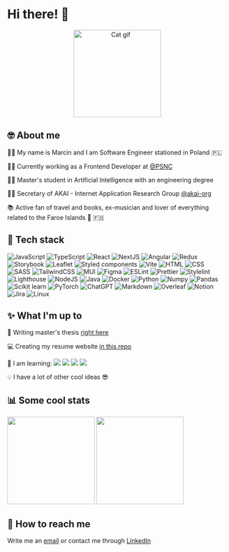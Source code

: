 # Hi there! 👋 

<div align="center">
  <img alt="Cat gif" src="https://media.giphy.com/media/lP8ezu4iNVmZYOZn3j/giphy.gif" height="200px"/>
</div>

## 🤓 About me

👨‍💻 My name is Marcin and I am Software Engineer stationed in Poland 🇵🇱

👨‍💼 Currently working as a Frontend Developer at <a href="https://www.linkedin.com/company/poznan-supercomputing-and-networking-center/mycompany/" target="_blank">@PSNC</a>

👨‍🎓 Master's student in Artificial Intelligence with an engineering degree

👨‍🏫 Secretary of AKAI - Internet Application Research Group <a href="https://github.com/akai-org" target="_blank">@akai-org</a>

📚 Active fan of travel and books, ex-musician and lover of everything related to the Faroe Islands 🐑 🇫🇴

## 🧪 Tech stack

<p>
  <img alt="JavaScript" src="https://img.shields.io/badge/JavaScript-5162ff?style=flat-square&logo=javascript&logoColor=white" />
  <img alt="TypeScript" src="https://img.shields.io/badge/TypeScript-5560f8?style=flat-square&logo=typescript&logoColor=white" />
  <img alt="React" src="https://img.shields.io/badge/React-5a5ef1?style=flat-square&logo=react&logoColor=white" />
  <img alt="NextJS" src="https://img.shields.io/badge/Next%20js-5e5cea?style=flat-square&logo=nextdotjs&logoColor=white" />
  <img alt="Angular" src="https://img.shields.io/badge/Angular-635ae3?style=flat-square&logo=angular&logoColor=white" />
  
  <img alt="Redux" src="https://img.shields.io/badge/Redux-6758dc?style=flat-square&logo=redux&logoColor=white" />
  <img alt="Storybook" src="https://img.shields.io/badge/storybook-6c56d5?style=flat-square&logo=storybook&logoColor=white" />
  <img alt="Leaflet" src="https://img.shields.io/badge/Leaflet-7054ce?style=flat-square&logo=Leaflet&logoColor=white" />
  <img alt="Styled components" src="https://img.shields.io/badge/Styled--components-7552c7?style=flat-square&logo=styled-components&logoColor=white" />
  <img alt="Vite" src="https://img.shields.io/badge/Vite-794fc0?style=flat-square&logo=vite&logoColor=white" />
  
  <img alt="HTML" src="https://img.shields.io/badge/HTML5-7d4db9?style=flat-square&logo=html5&logoColor=white" />
  <img alt="CSS" src="https://img.shields.io/badge/CSS3-824bb2?style=flat-square&logo=css3&logoColor=white" />
  <img alt="SASS" src="https://img.shields.io/badge/Sass-8649ab?style=flat-square&logo=sass&logoColor=white" />
  <img alt="TailwindCSS" src="https://img.shields.io/badge/Tailwind_CSS-8b47a4?style=flat-square&logo=tailwind-css&logoColor=white" />
  <img alt="MUI" src="https://img.shields.io/badge/Material%20UI-8f459d?style=flat-square&logo=mui&logoColor=white" />
  
  <img alt="Figma" src="https://img.shields.io/badge/Figma-944396?style=flat-square&logo=figma&logoColor=white" />
  <img alt="ESLint" src="https://img.shields.io/badge/eslint-984190?style=flat-square&logo=eslint&logoColor=white" />
  <img alt="Prettier" src="https://img.shields.io/badge/prettier-9c3f89?style=flat-square&logo=prettier&logoColor=white" />
  <img alt="Stylelint" src="https://img.shields.io/badge/stylelint-a13d82?style=flat-square&logo=stylelint&logoColor=white" />
  <img alt="Lighthouse" src="https://img.shields.io/badge/Lighthouse-a53b7b?style=flat-square&logo=Lighthouse&logoColor=white" />
  
  <img alt="NodeJS" src="https://img.shields.io/badge/Node%20js-aa3974?style=flat-square&logo=nodedotjs&logoColor=white" />
  <img alt="Java" src="https://img.shields.io/badge/Java-ae376d?style=flat-square&logo=openjdk&logoColor=white" />
  <img alt="Docker" src="https://img.shields.io/badge/Docker-b33566?style=flat-square&logo=docker&logoColor=white" />
  <img alt="Python" src="https://img.shields.io/badge/Python-b7335f?style=flat-square&logo=python&logoColor=white" />
  <img alt="Numpy" src="https://img.shields.io/badge/Numpy-bc3158?style=flat-square&logo=numpy&logoColor=white" />
  
  <img alt="Pandas" src="https://img.shields.io/badge/Pandas-c02e51?style=flat-square&logo=pandas&logoColor=white" />
  <img alt="Scikit learn" src="https://img.shields.io/badge/scikit_learn-c42c4a?style=flat-square&logo=scikit-learn&logoColor=white" />
  <img alt="PyTorch" src="https://img.shields.io/badge/PyTorch-c92a43?style=flat-square&logo=pytorch&logoColor=white" />
  <img alt="ChatGPT" src="https://img.shields.io/badge/ChatGPT-cd283c?style=flat-square&logo=openai&logoColor=white" />
  <img alt="Markdown" src="https://img.shields.io/badge/Markdown-d22635?style=flat-square&logo=markdown&logoColor=white" />
  
  <img alt="Overleaf" src="https://img.shields.io/badge/Overleaf-d6242e?style=flat-square&logo=Overleaf&logoColor=white" />
  <img alt="Notion" src="https://img.shields.io/badge/Notion-db2227?style=flat-square&logo=notion&logoColor=white" />
  <img alt="Jira" src="https://img.shields.io/badge/Jira-df2020?style=flat-square&logo=Jira&logoColor=white" />
  <img alt="Linux" src="https://img.shields.io/badge/Linux-E71818?style=flat-square&logo=linux&logoColor=white" />
</p>

## ✨ What I'm up to

📜 Writing master's thesis <a href="https://github.com/marcol13/milp-electre" target="_blank">right here</a>

💻 Creating my resume website <a href="https://github.com/marcol13/mkrueger.pl" target="_blank">in this repo</a>

<p>
  🏫 I am learning: 
  <img src="https://img.shields.io/badge/Elixir-4B275F?style=flat-square&logo=elixir&logoColor=white" />
  <img src="https://img.shields.io/badge/Phoenix-FD4F00?style=flat-square&logo=phoenixframework&logoColor=fff" />
  <img src="https://img.shields.io/badge/fastapi-109989?style=flat-square&logo=FASTAPI&logoColor=white" />
  <img src="https://img.shields.io/badge/TensorFlow-FF6F00?style=flat-square&logo=TensorFlow&logoColor=white" />
</p>

💡 I have a lot of other cool ideas 😎

## 📊 Some cool stats

<div float="left">
  <p>
    <picture>
    <source
      srcset="https://github-readme-stats.vercel.app/api?username=marcol13&show_icons=true&theme=synthwave"
      media="(prefers-color-scheme: dark)"
    />
    <source
      srcset="https://github-readme-stats.vercel.app/api?username=marcol13&show_icons=true"
      media="(prefers-color-scheme: light), (prefers-color-scheme: no-preference)"
    />
    <img src="https://github-readme-stats.vercel.app/api?username=marcol13&show_icons=true" height="200px"/>
  </picture>
    <picture>
    <source
      srcset="https://github-readme-stats.vercel.app/api/top-langs/?username=marcol13&size_weight=0.2&count_weight=0.8&theme=synthwave&layout=compact"
      media="(prefers-color-scheme: dark)"
    />
    <source
      srcset="https://github-readme-stats.vercel.app/api/top-langs/?username=marcol13&size_weight=0.2&count_weight=0.8&layout=compact"
      media="(prefers-color-scheme: light), (prefers-color-scheme: no-preference)"
    />
    <img src="https://github-readme-stats.vercel.app/api/top-langs/?username=marcol13&size_weight=0.2&count_weight=0.8&layout=compact" height="200px"/>
  </picture>
  </p>
</div>


## 🚀 How to reach me

Write me an [email](mailto:marcinkrueger@gmail.com) or contact me through <a href="https://www.linkedin.com/in/marcin-krueger/?locale=en_US" target="_blank">LinkedIn</a>
